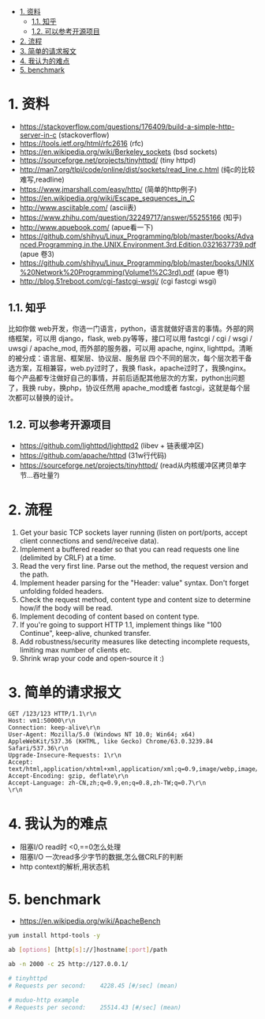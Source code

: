 <!-- TOC -->

- [1. 资料](#1-资料)
    - [1.1. 知乎](#11-知乎)
    - [1.2. 可以参考开源项目](#12-可以参考开源项目)
- [2. 流程](#2-流程)
- [3. 简单的请求报文](#3-简单的请求报文)
- [4. 我认为的难点](#4-我认为的难点)
- [5. benchmark](#5-benchmark)

<!-- /TOC -->




<a id="markdown-1-资料" name="1-资料"></a>
# 1. 资料

* https://stackoverflow.com/questions/176409/build-a-simple-http-server-in-c (stackoverflow)
* https://tools.ietf.org/html/rfc2616 (rfc)
* https://en.wikipedia.org/wiki/Berkeley_sockets (bsd sockets)
* https://sourceforge.net/projects/tinyhttpd/ (tiny httpd)
* http://man7.org/tlpi/code/online/dist/sockets/read_line.c.html (纯c的比较难写,readline)
* https://www.jmarshall.com/easy/http/ (简单的http例子)
* https://en.wikipedia.org/wiki/Escape_sequences_in_C
* http://www.asciitable.com/ (ascii表)
* https://www.zhihu.com/question/32249717/answer/55255166 (知乎)
* http://www.apuebook.com/ (apue看一下)
* https://github.com/shihyu/Linux_Programming/blob/master/books/Advanced.Programming.in.the.UNIX.Environment.3rd.Edition.0321637739.pdf (apue 卷3)
* https://github.com/shihyu/Linux_Programming/blob/master/books/UNIX%20Network%20Programming(Volume1%2C3rd).pdf (apue 卷1)
* http://blog.51reboot.com/cgi-fastcgi-wsgi/ (cgi fastcgi wsgi)

<a id="markdown-11-知乎" name="11-知乎"></a>
## 1.1. 知乎
比如你做 web开发，你选一门语言，python，语言就做好语言的事情。外部的网络框架，可以用 django，flask, web.py等等，接口可以用 fastcgi / cgi / wsgi / uwsgi / apache_mod, 而外部的服务器，可以用 apache, nginx, lighttpd。清晰的被分成：语言层、框架层、协议层、服务层 四个不同的层次，每个层次若干备选方案，互相兼容，web.py过时了，我换 flask，apache过时了，我换nginx。每个产品都专注做好自己的事情，并前后适配其他层次的方案，python出问题了，我换 ruby，换php，协议任然用 apache_mod或者 fastcgi，这就是每个层次都可以替换的设计。


<a id="markdown-12-可以参考开源项目" name="12-可以参考开源项目"></a>
## 1.2. 可以参考开源项目

* https://github.com/lighttpd/lighttpd2 (libev + 链表缓冲区)
* https://github.com/apache/httpd (31w行代码)
* https://sourceforge.net/projects/tinyhttpd/ (read从内核缓冲区拷贝单字节...吞吐量?)

<a id="markdown-2-流程" name="2-流程"></a>
# 2. 流程

1. Get your basic TCP sockets layer running (listen on port/ports, accept client connections and send/receive data).
2. Implement a buffered reader so that you can read requests one line (delimited by CRLF) at a time.
3. Read the very first line. Parse out the method, the request version and the path.
4. Implement header parsing for the "Header: value" syntax. Don't forget unfolding folded headers.
5. Check the request method, content type and content size to determine how/if the body will be read.
6. Implement decoding of content based on content type.
7. If you're going to support HTTP 1.1, implement things like "100 Continue", keep-alive, chunked transfer.
8. Add robustness/security measures like detecting incomplete requests, limiting max number of clients etc.
9. Shrink wrap your code and open-source it :)


<a id="markdown-3-简单的请求报文" name="3-简单的请求报文"></a>
# 3. 简单的请求报文

```
GET /123/123 HTTP/1.1\r\n
Host: vm1:50000\r\n
Connection: keep-alive\r\n
User-Agent: Mozilla/5.0 (Windows NT 10.0; Win64; x64) AppleWebKit/537.36 (KHTML, like Gecko) Chrome/63.0.3239.84 Safari/537.36\r\n
Upgrade-Insecure-Requests: 1\r\n
Accept: text/html,application/xhtml+xml,application/xml;q=0.9,image/webp,image/apng,*/*;q=0.8\r\n
Accept-Encoding: gzip, deflate\r\n
Accept-Language: zh-CN,zh;q=0.9,en;q=0.8,zh-TW;q=0.7\r\n
\r\n
```


<a id="markdown-4-我认为的难点" name="4-我认为的难点"></a>
# 4. 我认为的难点

* 阻塞I/O read时 <0,==0怎么处理
* 阻塞I/O 一次read多少字节的数据,怎么做CRLF的判断
* http context的解析,用状态机

<a id="markdown-5-benchmark" name="5-benchmark"></a>
# 5. benchmark

* https://en.wikipedia.org/wiki/ApacheBench

```bash
yum install httpd-tools -y

ab [options] [http[s]://]hostname[:port]/path

ab -n 2000 -c 25 http://127.0.0.1/

# tinyhttpd
# Requests per second:    4228.45 [#/sec] (mean)

# muduo-http example
# Requests per second:    25514.43 [#/sec] (mean)
```
